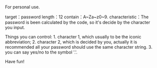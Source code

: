 For personal use.

target：password
length：12
contain：A~Za~z0~9.
characteristic：The password is been calculated by the code, so it's decide by the character you input.

Things you can control:
    1. character 1, which usually to be the iconic abbreviation;
    2. character 2, which is decided by you, actually it is recommended all your password should use the same character string.
    3. you can say yes/no to the symbol '.'.

Have fun!